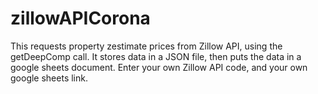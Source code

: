 # zillowAPICorona
This requests property zestimate prices from Zillow API, using the getDeepComp call. It stores data in a JSON file, then puts the data in a google sheets document.
Enter your own Zillow API code, and your own google sheets link.
